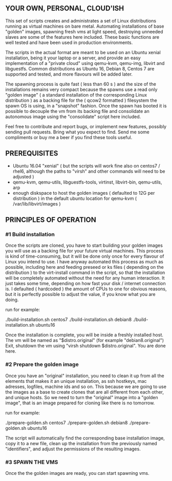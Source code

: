 ## YOUR OWN, PERSONAL, CLOUD'ISH

This set of scripts creates and administrates a set of Linux distributions running as virtual machines on bare metal. 
Automating installations of base "golden" images, spawning fresh vms at light speed, destroying unneeded slaves are some of the features here included.
These basic functions are well tested and have been used in production environments.

The scripts in the actual format are meant to be used on an Ubuntu xenial installation, being it your laptop or a server, and provide an easy implementation of a
"private cloud" using qemu-kvm, qemu-img, libvirt and libguestfs. Common distributions as Ubuntu 16, Debian 8, Centos 7 are supported and tested, and more flavours will be added later.

The spawning process is quite fast ( less than 60 s ) and the size of the installations remains very compact because the spawns use a read only "golden image" ( a standard installation of the
corresponding Linux distribution ) as a backing file for the ( qcow2 formatted ) filesystem the spawn OS is using, in a "snapshot" fashion. Once the spawn has booted
it is possible to decouple the vm from its backing file and consolidate an autonomous image using the "consolidate" script here included.

Feel free to contribute and report bugs, or implement new features, possibly sending pull requests. Bring what you expect to find.
Send me some compliments or buy me a beer if you find these tools useful. 

## PREREQUISITES

* Ubuntu 16.04 "xenial" ( but the scripts will work fine also on centos7 / rhel6, although the paths to "virsh" and other commands will need to be adjusted )
* qemu-kvm, qemu-utils, libguestfs-tools, virtinst, libvirt-bin, qemu-utils, arp
* enough diskspace to host the golden images ( defaulted to 12G per distribution ) in the default ubuntu location for qemu-kvm ( /var/lib/libvirt/images )

## PRINCIPLES OF OPERATION

### #1 Build installation

Once the scripts are cloned, you have to start building your golden images you will use as a backing file for your future virtual machines.
This process is kind of time-consuming, but it will be done only once for every flavour of Linux you intend to use. I have anyway automated this process as much as
possible, including here and feeding preseed or ks files ( depending on the distribution ) to the virt-install command in the script, so that the installation will be completely automated 
without the need for any human interaction. It just takes some time, depending on how fast your disk / internet connection is. 
I defaulted ( hardcoded ) the amount of CPUs to one for obvious reasons, but it is perfectly possible to adjust the value, if you know what you are doing.

run for example: 

./build-installation.sh centos7
./build-installation.sh debian8
./build-installation.sh ubuntu16

Once the installation is complete, you will be inside a freshly installed host.
The vm will be named as "$distro.original" (for example "debian8.original") 
Exit, shutdown the vm using "virsh shutdown $distro.original". You are done here. 

### #2 Prepare the golden image

Once you have an "original" installation, you need to clean it up from all the elements that makes it an unique installation, as ssh hostkeys, mac adresses, logfiles, machine ids and so on.
This because we are going to use the images as a base to create clones that are all different from each other, and unique hosts.
So we need to turn the "original" image into a "golden image", that is an image prepared for cloning like there is no tomorrow.

run for example:

./prepare-golden.sh centos7
./prepare-golden.sh debian8
./prepare-golden.sh ubuntu16

The script will automatically find the corresponding base installation image, copy it to a new file, clean up the installation from the previously named "identifiers", and adjust the permissions
of the resulting images.

### #3 SPAWN THE VMS

Once the the golden images are ready, you can start spawning vms. 


